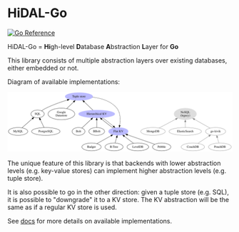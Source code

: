 # HiDAL-Go

[![Go Reference](https://pkg.go.dev/badge/github.com/hidal-go/hidalgo.svg)](https://pkg.go.dev/github.com/hidal-go/hidalgo)

HiDAL-Go = **Hi**gh-level **D**atabase **A**bstraction **L**ayer for **Go**

This library consists of multiple abstraction layers over existing databases,
either embedded or not.

Diagram of available implementations:

![DB hierarchy](db-hierarchy.svg)

The unique feature of this library is that backends with lower abstraction levels
(e.g. key-value stores) can implement higher abstraction levels (e.g. tuple store).

It is also possible to go in the other direction: given a tuple store (e.g. SQL),
it is possible to "downgrade" it to a KV store. The KV abstraction will be the same
as if a regular KV store is used.

See [docs](docs/README.md) for more details on available implementations.
